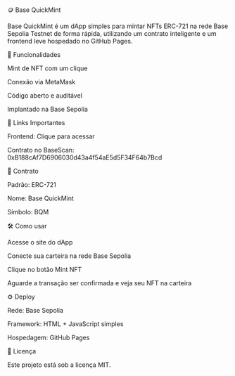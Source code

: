 🪙 Base QuickMint

Base QuickMint é um dApp simples para mintar NFTs ERC-721 na rede Base Sepolia Testnet de forma rápida, utilizando um contrato inteligente e um frontend leve hospedado no GitHub Pages.

🚀 Funcionalidades

Mint de NFT com um clique

Conexão via MetaMask

Código aberto e auditável

Implantado na Base Sepolia

🔗 Links Importantes

Frontend: Clique para acessar

Contrato no BaseScan: 0xB188cAf7D6906030d43a4f54aE5d5F34F64b7Bcd

📄 Contrato

Padrão: ERC-721

Nome: Base QuickMint

Símbolo: BQM

🛠 Como usar

Acesse o site do dApp

Conecte sua carteira na rede Base Sepolia

Clique no botão Mint NFT

Aguarde a transação ser confirmada e veja seu NFT na carteira

⚙️ Deploy

Rede: Base Sepolia

Framework: HTML + JavaScript simples

Hospedagem: GitHub Pages

📜 Licença

Este projeto está sob a licença MIT.

